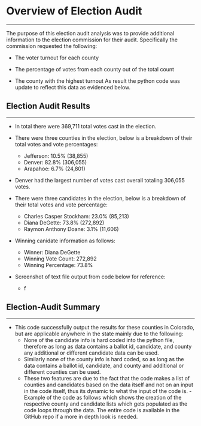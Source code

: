 # Overview of Election Audit
***
The purpose of this election audit analysis was to provide additional information to the election commission for their audit. Specifically the commission requested the following: 
    
* The voter turnout for each county

* The percentage of votes from each county out of the total count

* The county with the highest turnout 
As  result the python code was update to reflect this data as evidenced below. 

## Election Audit Results
***

* In total there were 369,711 total votes cast in the election.
* There were three counties in the election, below is a breakdown of their total votes and vote percentages: 
    
    - Jefferson: 10.5% (38,855)
    - Denver: 82.8% (306,055)
    - Arapahoe: 6.7% (24,801)

* Denver had the largest number of votes cast overall totaling 306,055 votes. 

* There were three candidates in the election, below is a breakdown of their total votes and vote percentage:
    - Charles Casper Stockham: 23.0% (85,213)
    - Diana DeGette: 73.8% (272,892)
    - Raymon Anthony Doane: 3.1% (11,606)

* Winning canidate information as follows: 
    - Winner: Diana DeGette
    - Winning Vote Count: 272,892
    - Winning Percentage: 73.8%

* Screenshot of text file output from code below for reference: 
    - f
## Election-Audit Summary 
***
* This code successfully output the results for these counties in Colorado, but are applicable anywhere in the state mainly due to the following:
    - None of the candidate info is hard coded into the python file, therefore as long as data contains a ballot id, candidate, and county any additional or different candidate data can be used. 
    - Similarly none of the county info is hard coded, so as long as the data contains a ballot id, candidate, and county and additional or different counties can be used. 
    - These two features are due to the fact that the code makes a list of counties and candidates based on the data itself and not on an input in the code itself, thus its dynamic to what the input of the code is. 
    -Example of the code as follows which shows the creation of the respective county and candidate lists which gets populated as the code loops through the data. The entire code is available in the GitHub repo if a more in depth look is needed. 

  